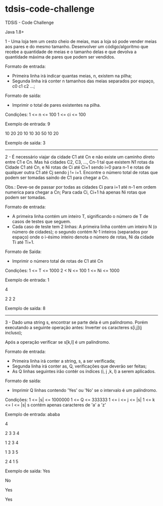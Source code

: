 # tdsis-code-challenge
TDSiS - Code Challenge

Java 1.8+

1 - Uma loja tem um cesto cheio de meias, mas a loja só pode vender meias aos pares e do mesmo tamanho. Desenvolver um código/algoritmo que recebe a quantidade de meias e o tamanho delas e que devolva a quantidade máxima de pares que podem ser vendidos.

Formato de entrada:
- Primeira linha irá indicar quantas meias, n, existem na pilha;
- Segunda linha irá conter n tamanhos das meias separados por espaço, c0 c1 c2 ...;

Formato de saída:
- Imprimir o total de pares existentes na pilha.

Condições:
1 <= n <= 100
1 <= ci <= 100

Exemplo de entrada:
9

10 20 20 10 10 30 50 10 20

Exemplo de saída:
3


----- ----- ----- ----- ----- ----- 


2 - É necessário viajar da cidade C1 até Cn e não existe um caminho direto entre C1 e Cn.
Mas há cidades C2, C3, ..., Cn-1 tal que existem N1 rotas da Cidade C1 até Cn, e Ni rotas de Ci até Ci+1 sendo i=0 para n-1 e rotas de qualquer outra C1 até Cj sendo j != i+1.
Encontre o número total de rotas que podem ser tomadas saindo de C1 para chegar a Cn.

Obs.:
Deve-se de passar por todas as cidades Ci para i=1 até n-1 em ordem numerica para chegar a Cn;
Para cada Ci, Ci+1 há apenas Ni rotas que podem ser tomadas.

Formato de entrada:
- A primeira linha contém um inteiro T, significando o número de T de casos de testes que seguem.
- Cada caso de teste tem 2 linhas: A primeira linha contém um inteiro N (o número de cidades); o segundo contém N-1 inteiros (separados por espaço) onde o i-ésimo inteiro denota o número de rotas, Ni da cidade Ti até Ti+1.

Formato de Saída:
- Imprimir o número total de rotas de C1 até Cn

Condições:
1 <= T <= 1000
2 < N <= 100
1 <= Ni <= 1000

Exemplo de entrada:
1

4

2 2 2

Exemplo de saída:
8


----- ----- ----- ----- ----- ----- 


3 - Dado uma string s, encontrar se parte dela é um palíndromo.
Porém executando a seguinte operação antes:
Inverter os caracteres s[i,j](j incluso);

Após a operação verificar se s[k,l] é um palíndromo.

Formato de entrada:
- Primeira linha irá conter a string, s, a ser verificada;
- Segunda linha irá conter as, Q, verificações que deverão ser feitas;
- As Q linhas seguintes irão contér os índices (i, j ,k, l) a serem aplicados.

Formato de saída:
- Imprimir Q linhas contendo 'Yes' ou 'No' se o intervalo é um palíndromo.

Condições:
1 <= |s| <= 1000000
1 <= Q <= 333333
1 <= i <= j <= |s|
1 <= k <= l <= |s|
s contém apenas caracteres de 'a' a 'z'

Exemplo de entrada:
ababa

4

2 3 3 4

1 2 3 4

1 3 3 5

2 4 1 5

Exemplo de saída:
Yes

No

Yes

Yes
